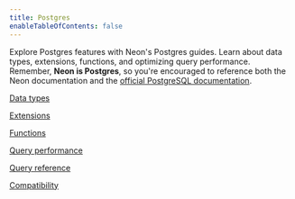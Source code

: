```yaml
---
title: Postgres
enableTableOfContents: false
---
```


Explore Postgres features with Neon's Postgres guides. Learn about data types, extensions, functions, and optimizing query performance. Remember, **Neon is Postgres**, so you're encouraged to reference both the Neon documentation and the [official PostgreSQL documentation](https://www.postgresql.org/docs/current/).

<DetailIconCards>

<a href="/docs/postgres/data-types-intro" description="Learn about commonly-used Postgres data types" icon="app-store" icon="app-store">Data types</a>

<a href="/docs/extensions/extensions-intro" description="Level up your database with our many supported Postgres extensions" icon="app-store">Extensions</a>

<a href="/docs/postgres/functions-intro" description="Learn about commonly-used Postgres functions" icon="app-store" icon="app-store">Functions</a>

<a href="/docs/postgres/query-performance" description="Strategies for optimizing Postgres query performance in Neon" icon="app-store" icon="app-store">Query performance</a>

<a href="/docs/postgres/query-reference" description="Find examples of commonly-used Postgres queries for basic to advanced operations" icon="app-store" icon="app-store">Query reference</a>

<a href="/docs/reference/compatibility" description="Learn about Neon as a managed Postgres service" icon="app-store" icon="app-store">Compatibility</a>

</DetailIconCards>
